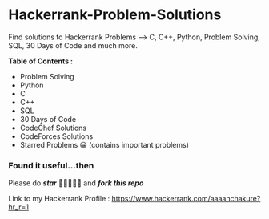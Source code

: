 # Hackerrank-Problem-Solutions

Find solutions to Hackerrank Problems --> C, C++, Python, Problem Solving, SQL, 30 Days of Code and much more.

**Table of Contents :**

* Problem Solving
* Python
* C
* C++
* SQL
* 30 Days of Code
* CodeChef Solutions
* CodeForces Solutions
* Starred Problems 😀 (contains important problems)

### Found it useful...then
Please do **_star_** 🌟🌟🌟🌟🌟 and **_fork this repo_** 


Link to my Hackerrank Profile : https://www.hackerrank.com/aaaanchakure?hr_r=1 

